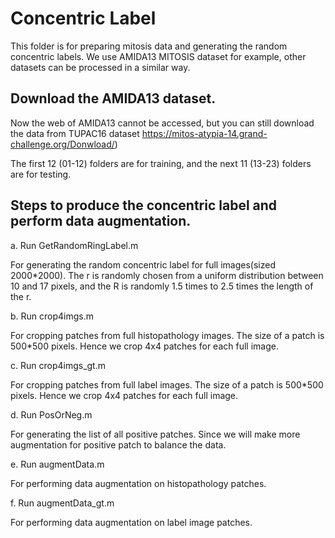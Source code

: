 # Concentric Label

This folder is for preparing mitosis data and generating the random concentric labels.
We use AMIDA13 MITOSIS dataset for example, other datasets can be processed in a similar way.

## Download the AMIDA13 dataset. 

Now the web of AMIDA13 cannot be accessed, but you can still download the data from TUPAC16 dataset  https://mitos-atypia-14.grand-challenge.org/Donwload/)

The first 12 (01-12) folders are for training, and the next 11 (13-23) folders are for testing.

## Steps to produce the concentric label and perform data augmentation.

a. Run GetRandomRingLabel.m

For generating the random concentric label for full images(sized 2000*2000). The r is randomly chosen from a uniform distribution between 10 and 17 pixels, and the R is randomly 1.5 times to 2.5 times the length of the r.

b. Run crop4imgs.m

For cropping patches from full histopathology images. The size of a patch is 500*500 pixels. Hence we crop 4x4 patches for each full image. 

c. Run crop4imgs_gt.m

For cropping patches from full label images. The size of a patch is 500*500 pixels. Hence we crop 4x4 patches for each full image.  

d. Run PosOrNeg.m

For generating the list of all positive patches. Since we will make more augmentation for positive patch to balance the data.

e. Run augmentData.m

For performing data augmentation on histopathology patches.

f. Run augmentData_gt.m

For performing data augmentation on label image patches. 



